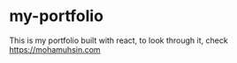 # my-portfolio

This is my portfolio built with react, to look through it, check https://mohamuhsin.com

